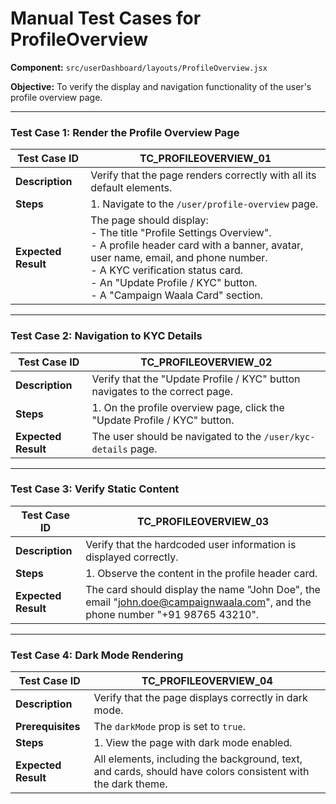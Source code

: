 # Manual Test Cases for ProfileOverview

**Component:** `src/userDashboard/layouts/ProfileOverview.jsx`

**Objective:** To verify the display and navigation functionality of the user's profile overview page.

---

### Test Case 1: Render the Profile Overview Page

| Test Case ID | TC_PROFILEOVERVIEW_01                              |
|--------------|----------------------------------------------------|
| **Description**  | Verify that the page renders correctly with all its default elements. |
| **Steps**      | 1. Navigate to the `/user/profile-overview` page. |
| **Expected Result** | The page should display:<br>- The title "Profile Settings Overview".<br>- A profile header card with a banner, avatar, user name, email, and phone number.<br>- A KYC verification status card.<br>- An "Update Profile / KYC" button.<br>- A "Campaign Waala Card" section. |

---

### Test Case 2: Navigation to KYC Details

| Test Case ID | TC_PROFILEOVERVIEW_02                              |
|--------------|----------------------------------------------------|
| **Description**  | Verify that the "Update Profile / KYC" button navigates to the correct page. |
| **Steps**      | 1. On the profile overview page, click the "Update Profile / KYC" button. |
| **Expected Result** | The user should be navigated to the `/user/kyc-details` page. |

---

### Test Case 3: Verify Static Content

| Test Case ID | TC_PROFILEOVERVIEW_03                              |
|--------------|----------------------------------------------------|
| **Description**  | Verify that the hardcoded user information is displayed correctly. |
| **Steps**      | 1. Observe the content in the profile header card. |
| **Expected Result** | The card should display the name "John Doe", the email "john.doe@campaignwaala.com", and the phone number "+91 98765 43210". |

---

### Test Case 4: Dark Mode Rendering

| Test Case ID | TC_PROFILEOVERVIEW_04                              |
|--------------|----------------------------------------------------|
| **Description**  | Verify that the page displays correctly in dark mode. |
| **Prerequisites** | The `darkMode` prop is set to `true`. |
| **Steps**      | 1. View the page with dark mode enabled. |
| **Expected Result** | All elements, including the background, text, and cards, should have colors consistent with the dark theme. |
